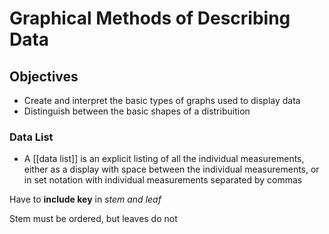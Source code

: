 # Graphical Methods of Describing Data
## Objectives
- Create and interpret the basic types of graphs used to display data
- Distinguish between the basic shapes of a distribuition

### Data List
- A [[data list]] is an explicit listing of all the individual measurements, either as a display with space between the individual measurements, or in set notation with individual measurements separated by commas

Have to **include key** in *stem and leaf*

Stem must be ordered, but leaves do not

